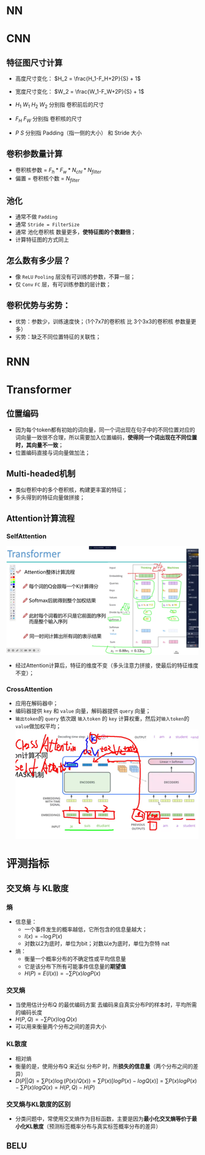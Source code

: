 # NN

# CNN
## 特征图尺寸计算
- 高度尺寸变化：
$H_2 = \frac{H_1-F_H+2P}{S} + 1$
- 宽度尺寸变化：
$W_2 = \frac{W_1-F_W+2P}{S} + 1$

- $H_1 \ W_1 \ H_2 \ W_2$ 分别指 卷积前后的尺寸
- $F_H \ F_W$ 分别指 卷积核的尺寸
- $P \ S$ 分别指 Padding（指一侧的大小） 和 Stride 大小

## 卷积参数量计算
- 卷积核参数 = $F_h*F_w*N_{chl}*N_{filter}$
- 偏置 = 卷积核个数 = $N_{filter}$

## 池化
- 通常不做 `Padding`
- 通常 `Stride = FilterSize`
- 通常 池化卷积核 数量更多，**使特征图的个数翻倍**；
- 计算特征图的方式同上

## 怎么数有多少层？
- 像 `ReLU`  `Pooling` 层没有可训练的参数，不算一层；
- 仅 `Conv`  `FC`  层，有可训练参数的层计数；

## 卷积优势与劣势：
- 优势：参数少，训练速度快；（1个7x7的卷积核 比 3个3x3的卷积核 参数量更多）
- 劣势：缺乏不同位置特征的关联性；




# RNN

# Transformer

## 位置编码

- 因为每个token都有初始的词向量，同一个词出现在句子中的不同位置对应的词向量一致很不合理，所以需要加入位置编码，**使得同一个词出现在不同位置时，其向量不一致**；
- 位置编码直接与词向量做加法；

## Multi-headed机制

- 类似卷积中的多个卷积核，构建更丰富的特征；
- 多头得到的特征向量做拼接；
  
## Attention计算流程

### SelfAttention

![attention flow](..\image_resources\image-attention.png)

- 经过Attention计算后，特征的维度不变（多头注意力拼接，使最后的特征维度不变）；

### CrossAttention

- 应用在解码器中；
- 编码器提供 `key` 和 `value` 向量，解码器提供 `query` 向量；
- `输出token`的 `query` 依次跟 `输入token` 的 `key` 计算权重，然后对`输入token`的`value`做加权平均；
![CrossAttention](..\image_resources\image_crossattention.png)



# 评测指标

## 交叉熵 与 KL散度

### 熵

- 信息量： 
  - 一个事件发生的概率越低，它所包含的信息量越大；
  - $I(x) = -\log{P(x)}$
  - 对数以2为底时，单位为bit；对数以e为底时，单位为奈特 nat
- 熵：
  - 衡量一个概率分布的不确定性或平均信息量
  - 它是该分布下所有可能事件信息量的**期望值**
  - $H(P) = E(I(x))=-\sum{P(x)logP(x)}$

### 交叉熵
- 当使用估计分布Q 的最优编码方案 去编码来自真实分布P的样本时，平均所需的编码长度
- $H(P, Q) = -\sum{P(x)\log{Q(x)}}$
- 可以用来衡量两个分布之间的差异大小

### KL散度
- 相对熵
- 衡量的是，使用分布Q 来近似 分布P 时，所**损失的信息量**（两个分布之间的差异）
- $D(P||Q)=\sum{P(x)\log{(P(x)/Q(x))}}=\sum{P(x)[logP(x)-logQ(x)]}=\sum{P(x)logP(x)}-\sum{P(x)logQ(x)}=H(P,Q)-H(P)$

### 交叉熵与KL散度的区别
- 分类问题中，常使用交叉熵作为目标函数，主要是因为**最小化交叉熵等价于最小化KL散度**（预测标签概率分布与真实标签概率分布的差异）


## BELU
